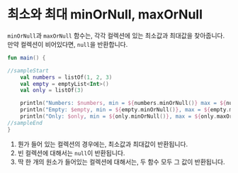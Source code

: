 # 최소와 최대 minOrNull, maxOrNull

`minOrNull`과 `maxOrNull` 함수는, 각각 컬렉션에 있는 최소값과 최대값을 찾아줍니다. 만약 컬렉션이 비어있다면, `null`을 반환합니다.

```kotlin
fun main() {

//sampleStart
    val numbers = listOf(1, 2, 3)
    val empty = emptyList<Int>()
    val only = listOf(3)

    println("Numbers: $numbers, min = ${numbers.minOrNull()} max = ${numbers.maxOrNull()}") // 1
    println("Empty: $empty, min = ${empty.minOrNull()}, max = ${empty.maxOrNull()}")        // 2
    println("Only: $only, min = ${only.minOrNull()}, max = ${only.maxOrNull()}")            // 3
//sampleEnd
}
```

1. 뭔가 들어 있는 컬렉션의 경우에는, 최소값과 최대값이 반환됩니다.
2. 빈 컬렉션에 대해서는 `null`이 반환됩니다.
3. 딱 한 개의 원소가 들어있는 컬렉션에 대해서는, 두 함수 모두 그 값이 반환됩니다.
